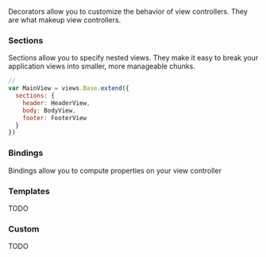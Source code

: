 Decorators allow you to customize the behavior of view controllers. They are what makeup view controllers.

### Sections

Sections allow you to specify nested views. They make it easy to break your application views into smaller,
more manageable chunks.

```javascript
//
var MainView = views.Base.extend({
  sections: {
    header: HeaderView,
    body: BodyView,
    footer: FooterView
  }
})
```

### Bindings

Bindings allow you to compute properties on your view controller

### Templates

TODO

### Custom

TODO
